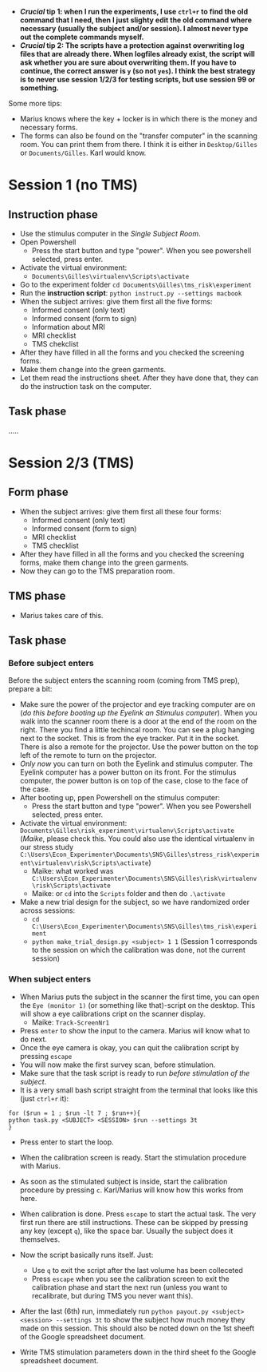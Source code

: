  * **_Crucial_ tip 1: when I run the experiments, I use `ctrl+r` to find the old command that I need, then I just slighty edit the old command where necessary (usually the subject and/or session). I almost never type out the complete commands myself.**
 * **_Crucial_ tip 2: The scripts have a protection against overwriting log files that are already there. When logfiles already exist, the script will ask whether you are sure about overwriting them. If you have to continue, the correct answer is `y` (so not `yes`). I think the best strategy is to never use session 1/2/3 for testing scripts, but use session 99 or something.**

Some more tips:

 * Marius knows where the key + locker is in which there is the money and necessary forms.
 * The forms can also be found on the "transfer computer" in the scanning room. You can print them from there. I think it is either in `Desktop/Gilles` or `Documents/Gilles`. Karl would know.

# Session 1 (no TMS)

## Instruction phase
 * Use the stimulus computer in the *Single Subject Room*.
 * Open Powershell
   * Press the start button and type "power". When you see powershell selected, press enter.
  * Activate the virtual environment:
    * `Documents\Gilles\virtualenv\Scripts\activate`
  * Go to the experiment folder `cd Documents\Gilles\tms_risk\experiment`
 * Run the **instruction script**: `python instruct.py --settings macbook`
 * When the subject arrives: give them first all the five forms:
   * Informed consent (only text)
   * Informed consent (form to sign)
   * Information about MRI
   * MRI checklist
   * TMS chekclist
  * After they have filled in all the forms and you checked the screening forms. 
  * Make them change into the green garments.
  * Let them read the instructions sheet. After they have done that, they can do the instruction task on the computer.

## Task phase
 .....

# Session 2/3 (TMS)

## Form phase
 * When the subject arrives: give them first all these four forms:
   * Informed consent (only text)
   * Informed consent (form to sign)
   * MRI checklist
   * TMS checklist
  * After they have filled in all the forms and you checked the screening forms, make them change into the green garments.
  * Now they can go to the TMS preparation room.

## TMS phase
 * Marius takes care of this.
 
## Task phase

### Before subject enters
Before the subject enters the scanning room (coming from TMS prep), prepare a bit:
 * Make sure the power of the projector and eye tracking computer are on (_do this before booting up the Eyelink an Stimulus computer_). When you walk into the scanner room there is a door at the end of the room on the right. There you find a little techincal room. You can see a plug hanging next to the socket. This is from the eye tracker. Put it in the socket. There is also a remote for the projector. Use the power button on the top left of the remote to turn on the projector.
 * *Only now* you can turn on both the Eyelink and stimulus computer. The Eyelink computer has a power button on its front. For the stimulus computer, the power button is on top of the case, close to the face of the case.
 * After booting up, ppen Powershell on the stimulus computer:
   * Press the start button and type "power". When you see Powershell selected, press enter.
 * Activate the virtual environment: `Documents\Gilles\risk_experiment\virtualenv\Scripts\activate` (*Maike*, please check this. You could also use the identical virtualenv in our stress study `C:\Users\Econ_Experimenter\Documents\SNS\Gilles\stress_risk\experiment\virtualenv\risk\Scripts\activate`)
    * Maike: what worked was ` C:\Users\Econ_Experimenter\Documents\SNS\Gilles\risk\virtualenv\risk\Scripts\activate`
    * Maike: or `cd` into the `Scripts` folder and then do `.\activate` 
 * Make a new trial design for the subject, so we have randomized order across sessions:
   * `cd  C:\Users\Econ_Experimenter\Documents\SNS\Gilles\tms_risk\experiment`
   * `python make_trial_design.py <subject> 1 1` (Session 1 corresponds to the session on which the calibration was done, not the current session)

### When subject enters
* When Marius puts the subject in the scanner the first time, you can open the `Eye (monitor 1)` (or something like that)-script on the desktop. This will show a eye calibrations cript on the scanner display.
    * Maike:  `Track-ScreenNr1` 
* Press `enter` to show the input to the camera. Marius will know what to do next.
* Once the eye camera is okay, you can quit the calibration script by pressing `escape`
* You will now make the first survey scan, before stimulation.
* Make sure that the task script is ready to run _before stimulation of the subject_.
* It is a very small bash script straight from the terminal that looks like this (just `ctrl+r` it):
```
for ($run = 1 ; $run -lt 7 ; $run++){    
python task.py <SUBJECT> <SESSION> $run --settings 3t
}

```
* Press enter to start the loop.
* When the calibration screen is ready. Start the stimulation procedure with Marius.
* As soon as the stimulated subject is inside, start the calibration procedure by pressing `c`. Karl/Marius will know how this works from here.
* When calibration is done. Press `escape` to start the actual task. The very first run there are still instructions. These can be skipped by pressing any key (except `q`), like the space bar. Usually the subject does it themselves.
* Now the script basically runs itself. Just:
  *  Use `q` to exit the script after the last volume has been colleceted
  *  Press `escape` when you see the calibration screen to exit the calibration phase and start the next run (unless you want to recalibrate, but during TMS you never want this).

* After the last (6th) run, immediately run `python payout.py <subject> <session> --settings 3t` to show the subject how much money they made on this session. This should also be noted down on the 1st sheeft of the Google spreadsheet document.
* Write TMS stimulation parameters down in the third sheet fo the Google spreadsheet document.



